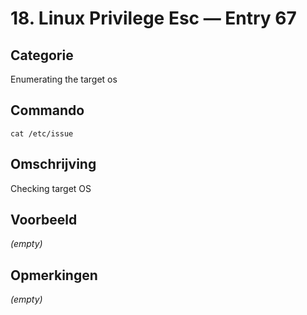 # 18. Linux Privilege Esc — Entry 67

## Categorie

Enumerating the target os

## Commando

```
cat /etc/issue
```

## Omschrijving

Checking target OS

## Voorbeeld

_(empty)_

## Opmerkingen

_(empty)_

